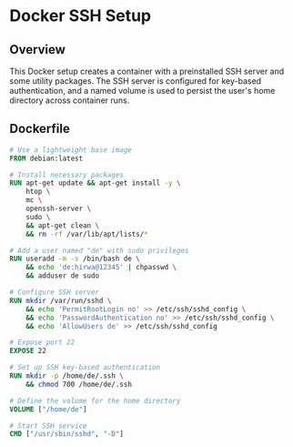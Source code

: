 # Docker SSH Setup

## Overview

This Docker setup creates a container with a preinstalled SSH server and some utility packages. The SSH server is configured for key-based authentication, and a named volume is used to persist the user's home directory across container runs.

## Dockerfile

```Dockerfile
# Use a lightweight base image
FROM debian:latest

# Install necessary packages
RUN apt-get update && apt-get install -y \
    htop \
    mc \
    openssh-server \
    sudo \
    && apt-get clean \
    && rm -rf /var/lib/apt/lists/*

# Add a user named "de" with sudo privileges
RUN useradd -m -s /bin/bash de \
    && echo 'de:hirwa@12345' | chpasswd \
    && adduser de sudo

# Configure SSH server
RUN mkdir /var/run/sshd \
    && echo 'PermitRootLogin no' >> /etc/ssh/sshd_config \
    && echo 'PasswordAuthentication no' >> /etc/ssh/sshd_config \
    && echo 'AllowUsers de' >> /etc/ssh/sshd_config

# Expose port 22
EXPOSE 22

# Set up SSH key-based authentication
RUN mkdir -p /home/de/.ssh \
    && chmod 700 /home/de/.ssh

# Define the volume for the home directory
VOLUME ["/home/de"]

# Start SSH service
CMD ["/usr/sbin/sshd", "-D"]
